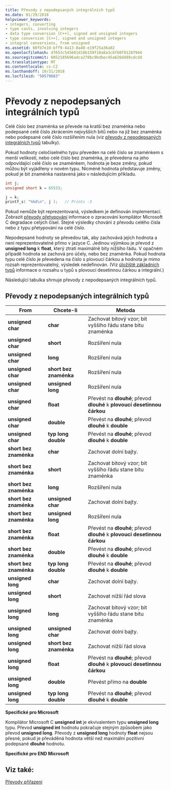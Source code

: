```yaml
---
title: Převody z nepodepsaných integrálních typů
ms.date: 01/29/2018
helpviewer_keywords:
- integers, converting
- type casts, involving integers
- data type conversion [C++], signed and unsigned integers
- type conversion [C++], signed and unsigned integers
- integral conversions, from unsigned
ms.assetid: 60fb7e10-bff9-4a13-8a48-e19f25a36a02
ms.openlocfilehash: d7653c545601d10b159f10a8a3c8f60f9128f944
ms.sourcegitcommit: 6052185696adca270bc9bdbec45a626dd89cdcdd
ms.translationtype: MT
ms.contentlocale: cs-CZ
ms.lasthandoff: 10/31/2018
ms.locfileid: "50579683"
---
```

# <a name="conversions-from-unsigned-integral-types"></a>Převody z nepodepsaných integrálních typů

Celé číslo bez znaménka se převede na kratší bez znaménka nebo podepsané celé číslo zkrácením nejvyšších bitů nebo na již bez znaménka nebo podepsané celé číslo rozšířením nula (viz [převody z nepodepsaných integrálních typů](#_clang_table_4..3) tabulky).

Pokud hodnoty celočíselného typu převeden na celé číslo se znaménkem s menší velikostí, nebo celé číslo bez znaménka, je převedena na jeho odpovídající celé číslo se znaménkem, hodnota je beze změny, pokud můžou být vyjádřeny v novém typu. Nicméně hodnota představuje změny, pokud je bit znaménka nastavená jako v následujícím příkladu.

```C
int j;
unsigned short k = 65533;

j = k;
printf_s( "%hd\n", j );   // Prints -3
```

Pokud nemůže být reprezentovaná, výsledkem je definován implementací. Zobrazit [převody přetypování](../c-language/type-cast-conversions.md) informace o zpracování kompilátor Microsoft C degradace celých čísel. Stejné výsledky chování z převodu celého čísla nebo z typu přetypování na celé číslo.

Nepodepsané hodnoty se převedou tak, aby zachovává jejich hodnota a není reprezentovatelné přímo v jazyce C. Jedinou výjimkou je převod z **unsigned long** k **float**, který ztratí maximálně bity nižšího řádu. V opačném případě hodnota se zachová pro účely, nebo bez znaménka. Pokud hodnota typu celé číslo je převedena na číslo s plovoucí čárkou a hodnota je mimo rozsah reprezentovatelný, výsledek nedefinován. (Viz [úložiště základních typů](../c-language/storage-of-basic-types.md) informace o rozsahu u typů s plovoucí desetinnou čárkou a integrální.)

Následující tabulka shrnuje převody z nepodepsaných integrálních typů.

## <a name="conversions-from-unsigned-integral-types"></a>Převody z nepodepsaných integrálních typů

|From|Chcete-li|Metoda|
|----------|--------|------------|
|**unsigned char**|**char**|Zachovat bitový vzor; bit vyššího řádu stane bitu znaménka|
|**unsigned char**|**short**|Rozšíření nula|
|**unsigned char**|**long**|Rozšíření nula|
|**unsigned char**|**short bez znaménka**|Rozšíření nula|
|**unsigned char**|**unsigned long**|Rozšíření nula|
|**unsigned char**|**float**|Převést na **dlouhé**; převod **dlouhé** k **plovoucí desetinnou čárkou**|
|**unsigned char**|**double**|Převést na **dlouhé**; převod **dlouhé** k **double**|
|**unsigned char**|**typ long double**|Převést na **dlouhé**; převod **dlouhé** k **double**|
|**short bez znaménka**|**char**|Zachovat dolní bajty.|
|**short bez znaménka**|**short**|Zachovat bitový vzor; bit vyššího řádu stane bitu znaménka|
|**short bez znaménka**|**long**|Rozšíření nula|
|**short bez znaménka**|**unsigned char**|Zachovat dolní bajty.|
|**short bez znaménka**|**unsigned long**|Rozšíření nula|
|**short bez znaménka**|**float**|Převést na **dlouhé**; převod **dlouhé** k **plovoucí desetinnou čárkou**|
|**short bez znaménka**|**double**|Převést na **dlouhé**; převod **dlouhé** k **double**|
|**short bez znaménka**|**typ long double**|Převést na **dlouhé**; převod **dlouhé** k **double**|
|**unsigned long**|**char**|Zachovat dolní bajty.|
|**unsigned long**|**short**|Zachovat nižší řád slova|
|**unsigned long**|**long**|Zachovat bitový vzor; bit vyššího řádu stane bitu znaménka|
|**unsigned long**|**unsigned char**|Zachovat dolní bajty.|
|**unsigned long**|**short bez znaménka**|Zachovat nižší řád slova|
|**unsigned long**|**float**|Převést na **dlouhé**; převod **dlouhé** k **plovoucí desetinnou čárkou**|
|**unsigned long**|**double**|Převést přímo na **double**|
|**unsigned long**|**typ long double**|Převést na **dlouhé**; převod **dlouhé** k **double**|

**Specifické pro Microsoft**

Kompilátor Microsoft C **unsigned int** je ekvivalentem typu **unsigned long** typu. Převod **unsigned int** hodnotu pokračuje stejným způsobem jako převod **unsigned long**. Převody z **unsigned long** hodnoty **float** nejsou přesné, pokud je převáděná hodnota větší než maximální pozitivní podepsané **dlouhé** hodnotu.

**Specifické pro END Microsoft**

## <a name="see-also"></a>Viz také:

[Převody přiřazení](../c-language/assignment-conversions.md)
